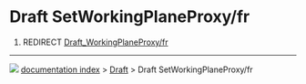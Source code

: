 # Draft SetWorkingPlaneProxy/fr
1.  REDIRECT [Draft\_WorkingPlaneProxy/fr](Draft_WorkingPlaneProxy/fr.md)



---
![](images/Right_arrow.png) [documentation index](../README.md) > [Draft](Draft_Workbench.md) > Draft SetWorkingPlaneProxy/fr

